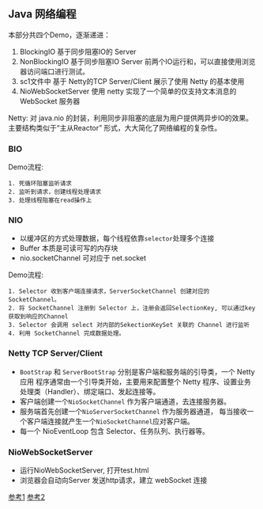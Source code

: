 ## Java 网络编程
本部分共四个Demo，逐渐递进：
1. BlockingIO 基于同步阻塞IO的 Server
2. NonBlockingIO 基于同步阻塞IO Server
   前两个IO运行和，可以直接使用浏览器访问端口进行测试。
3. sc1文件中 基于 Netty的TCP Server/Client
    展示了使用 Netty 的基本使用
4. NioWebSocketServer 使用 netty 实现了一个简单的仅支持文本消息的 WebSocket 服务器

Netty: 对 java.nio 的封装，利用同步非阻塞的底层为用户提供两异步IO的效果。主要结构类似于“主从Reactor”
形式，大大简化了网络编程的复杂性。


### BIO
Demo流程:
```
1. 死循环阻塞监听请求
2. 监听到请求，创建线程处理请求
3. 处理线程阻塞在read操作上
```



### NIO
- 以缓冲区的方式处理数据，每个线程依靠`selector`处理多个连接
- Buffer 本质是可读可写的内存块
- nio.socketChannel 可对应于 net.socket

Demo流程:
```
1. Selector 收到客户端连接请求，ServerSocketChannel 创建对应的SocketChannel。
2. 将 SocketChannel 注册到 Selector 上，注册会返回SelectionKey, 可以通过key获取到响应的Channel
3. Selector 会调用 select 对内部的SekectionKeySet 关联的 Channel 进行监听
4. 利用 SocketChannel 完成数据处理。
```

### Netty TCP Server/Client

- `BootStrap` 和 `ServerBootStrap` 分别是客户端和服务端的引导类，一个 Netty 应用
  程序通常由一个引导类开始，主要用来配置整个 Netty 程序、设置业务处理类（Handler）、绑定端口、发起连接等。
- 客户端创建一个`NioSocketChannel` 作为客户端通道，去连接服务器。
- 服务端首先创建一个`NioServerSocketChannel` 作为服务器通道，
  每当接收一个客户端连接就产生一个`NioSocketChannel`应对客户端。
- 每一个 NioEventLoop 包含 Selector、任务队列、执行器等。
   
### NioWebSocketServer
- 运行NioWebSocketServer, 打开test.html
- 浏览器会自动向Server 发送http请求，建立 webSocket 连接


[参考1](https://cloud.tencent.com/developer/article/1754078)
[参考2](https://www.jianshu.com/p/56216d1052d7)